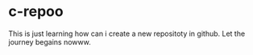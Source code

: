 # c-repoo
This is just learning how can i create a new repositoty in github. Let the journey begains nowww.

